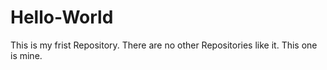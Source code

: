 # Hello-World
This is my frist Repository. There are no other Repositories like it. This one is mine.
